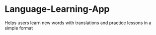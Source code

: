 # Language-Learning-App
Helps users learn new words with translations and practice lessons in a simple format
